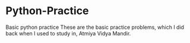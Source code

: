 # Python-Practice
 Basic python practice
These are the basic practice problems, which I did back when I used to study in, Atmiya Vidya Mandir.